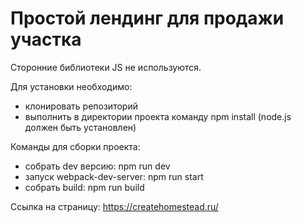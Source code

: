 Простой лендинг для продажи участка
===================================

Сторонние библиотеки JS не используются. 

Для установки необходимо:
- клонировать репозиторий
- выполнить в директории проекта команду npm install (node.js должен быть установлен)

Команды для сборки проекта:
- собрать dev версию: npm run dev
- запуск webpack-dev-server: npm run start
- собрать build: npm run build

Ссылка на страницу: https://createhomestead.ru/
